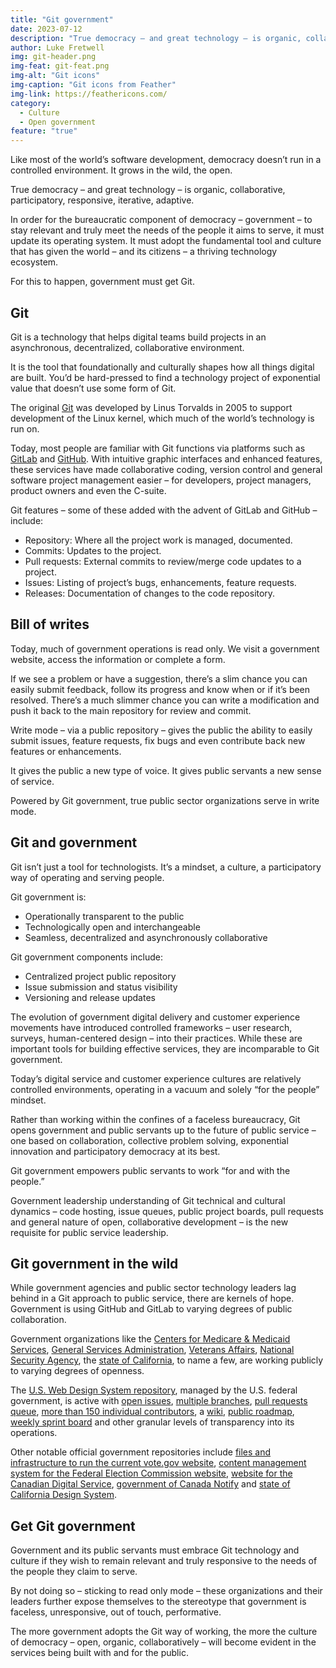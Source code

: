 ```yaml
---
title: "Git government"
date: 2023-07-12
description: "True democracy – and great technology – is organic, collaborative, participatory, responsive, iterative, adaptive."
author: Luke Fretwell
img: git-header.png
img-feat: git-feat.png
img-alt: "Git icons"
img-caption: "Git icons from Feather"
img-link: https://feathericons.com/
category:
  - Culture
  - Open government
feature: "true"
---
```


Like most of the world’s software development, democracy doesn’t run in a controlled environment. It grows in the wild, the open.

True democracy – and great technology – is organic, collaborative, participatory, responsive, iterative, adaptive.

In order for the bureaucratic component of democracy – government – to stay relevant and truly meet the needs of the people it aims to serve, it must update its operating system. It must adopt the fundamental tool and culture that has given the world – and its citizens – a thriving technology ecosystem.

For this to happen, government must get Git.


## Git

Git is a technology that helps digital teams build projects in an asynchronous, decentralized, collaborative environment. 

It is the tool that foundationally and culturally shapes how all things digital are built. You’d be hard-pressed to find a technology project of exponential value that doesn’t use some form of Git.

The original [Git](https://git-scm.com/) was developed by Linus Torvalds in 2005 to support development of the Linux kernel, which much of the world’s technology is run on.

Today, most people are familiar with Git functions via platforms such as [GitLab](https://about.gitlab.com/) and [GitHub](https://github.com/). With intuitive graphic interfaces and enhanced features, these services have made collaborative coding, version control and general software project management easier – for developers, project managers, product owners and even the C-suite.

Git features – some of these added with the advent of GitLab and GitHub – include:



* Repository: Where all the project work is managed, documented.
* Commits: Updates to the project.
* Pull requests: External commits to review/merge code updates to a project.
* Issues: Listing of project’s bugs, enhancements, feature requests.
* Releases: Documentation of changes to the code repository.


## Bill of writes

Today, much of government operations is read only. We visit a government website, access the information or complete a form.

If we see a problem or have a suggestion, there’s a slim chance you can easily submit feedback, follow its progress and know when or if it’s been resolved. There’s a much slimmer chance you can write a modification and push it back to the main repository for review and commit.

Write mode – via a public repository – gives the public the ability to easily submit issues, feature requests, fix bugs and even contribute back new features or enhancements.

It gives the public a new type of voice. It gives public servants a new sense of service.

Powered by Git government, true public sector organizations serve in write mode.


## Git and government

Git isn’t just a tool for technologists. It’s a mindset, a culture, a participatory way of operating and serving people.

Git government is:



* Operationally transparent to the public
* Technologically open and interchangeable
* Seamless, decentralized and asynchronously collaborative

Git government components include:



* Centralized project public repository
* Issue submission and status visibility
* Versioning and release updates

The evolution of government digital delivery and customer experience movements have introduced controlled frameworks – user research, surveys, human-centered design – into their practices. While these are important tools for building effective services, they are incomparable to Git government.

Today’s digital service and customer experience cultures are relatively controlled environments, operating in a vacuum and solely “for the people” mindset. 

Rather than working within the confines of a faceless bureaucracy, Git opens government and public servants up to the future of public service – one based on collaboration, collective problem solving, exponential innovation and participatory democracy at its best.

Git government empowers public servants to work “for and with the people.”

Government leadership understanding of Git technical and cultural dynamics – code hosting, issue queues, public project boards, pull requests and general nature of open, collaborative development – is the new requisite for public service leadership.


## Git government in the wild

While government agencies and public sector technology leaders lag behind in a Git approach to public service, there are kernels of hope. Government is using GitHub and GitLab to varying degrees of public collaboration.

Government organizations like the [Centers for Medicare & Medicaid Services](https://github.com/CMSgov), [General Services Administration](https://github.com/GSA/), [Veterans Affairs](https://github.com/department-of-veterans-affairs), [National Security Agency](https://github.com/NationalSecurityAgency), the [state of California](https://github.com/orgs/cagov/repositories?language=html&type=all), to name a few, are working publicly to varying degrees of openness.

The [U.S. Web Design System repository](https://github.com/uswds/uswds), managed by the U.S. federal government, is active with [open issues](https://github.com/uswds/uswds/issues), [multiple branches](https://github.com/uswds/uswds/branches), [pull requests queue](https://github.com/uswds/uswds/pulls), [more than 150 individual contributors](https://github.com/uswds/uswds/graphs/contributors), a [wiki](https://github.com/uswds/uswds/wiki), [public roadmap](https://github.com/orgs/uswds/projects/13/views/1), [weekly sprint board](https://github.com/orgs/uswds/projects/8/views/8) and other granular levels of transparency into its operations.

Other notable official government repositories include [files and infrastructure to run the current vote.gov website](https://github.com/usagov/vote-gov), [content management system for the Federal Election Commission website](https://github.com/fecgov/fec-cms), [website for the Canadian Digital Service](https://github.com/cds-snc/digital-canada-ca), [government of Canada Notify](https://github.com/search?q=topic%3Anotification-canada-ca+org%3Acds-snc&type=Repositories) and [state of California Design System](https://github.com/cagov/design-system).


## Get Git government

Government and its public servants must embrace Git technology and culture if they wish to remain relevant and truly responsive to the needs of the people they claim to serve.

By not doing so – sticking to read only mode – these organizations and their leaders further expose themselves to the stereotype that government is faceless, unresponsive, out of touch, performative.

The more government adopts the Git way of working, the more the culture of democracy – open, organic, collaboratively – will become evident in the services being built with and for the public.
